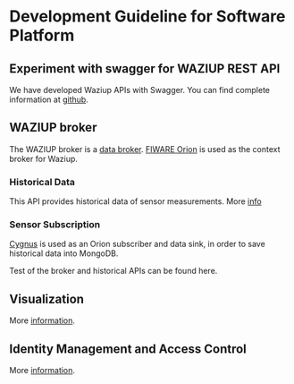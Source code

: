 
# Development Guideline for Software Platform

## Experiment with swagger for WAZIUP REST API

We have developed Waziup APIs with Swagger. You can find complete information at [github](https://github.com/Waziup/Platform/tree/master/APIs).

## WAZIUP broker 

The WAZIUP broker is a [data broker](https://github.com/Waziup/Platform/tree/master/broker). [FIWARE Orion](https://github.com/Waziup/Platform/tree/master/broker/orion) is used as the context broker for Waziup.


### Historical Data

This API provides historical data of sensor measurements. More [info](https://github.com/Waziup/Platform/tree/master/broker/comet)

### Sensor Subscription

[Cygnus](https://github.com/Waziup/Platform/tree/master/broker/cygnus) is used as an Orion subscriber and data sink, in order to save historical data into MongoDB.


Test of the broker and historical APIs can be found here.

## Visualization
More [information](https://github.com/Waziup/Platform/tree/master/visualisation).

## Identity Management and Access Control
More [information](https://github.com/Waziup/Platform/tree/master/identity).

